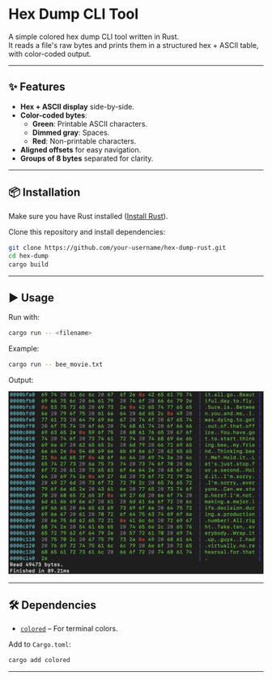 # Hex Dump CLI Tool

A simple colored hex dump CLI tool written in Rust.  
It reads a file's raw bytes and prints them in a structured hex + ASCII table, with color-coded output.

---

## ✨ Features

- **Hex + ASCII display** side-by-side.
- **Color-coded bytes**:
  - **Green**: Printable ASCII characters.
  - **Dimmed gray**: Spaces.
  - **Red**: Non-printable characters.
- **Aligned offsets** for easy navigation.
- **Groups of 8 bytes** separated for clarity.

---

## 📦 Installation

Make sure you have Rust installed ([Install Rust](https://www.rust-lang.org/tools/install)).

Clone this repository and install dependencies:

```bash
git clone https://github.com/your-username/hex-dump-rust.git
cd hex-dump
cargo build
````

---

## ▶ Usage

Run with:

```bash
cargo run -- <filename>
```

Example:

```bash
cargo run -- bee_movie.txt
```

Output:

![Hex dump screenshot](example.png "Hex dump screenshot")

---

## 🛠 Dependencies

- [`colored`](https://crates.io/crates/colored) – For terminal colors.

Add to `Cargo.toml`:

```bash
cargo add colored
```

---
